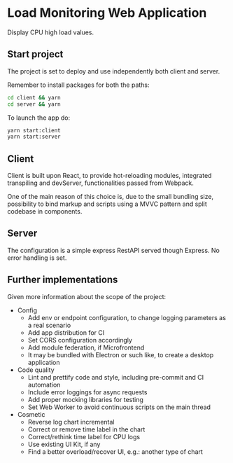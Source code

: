 # Load Monitoring Web Application

Display CPU high load values.

## Start project

The project is set to deploy and use independently both client and server.

Remember to install packages for both the paths:
```bash
cd client && yarn
cd server && yarn
```

To launch the app do:
```bash
yarn start:client
yarn start:server
```

## Client

Client is built upon React, to provide hot-reloading modules, integrated transpiling and devServer, functionalities passed from Webpack.

One of the main reason of this choice is, due to the small bundling size, possibility to bind markup and scripts using a MVVC pattern and split codebase in components.

## Server

The configuration is a simple express RestAPI served though Express.
No error handling is set.

## Further implementations

Given more information about the scope of the project:

- Config
  - Add env or endpoint configuration, to change logging parameters as a real scenario
  - Add app distribution for CI
  - Set CORS configuration accordingly
  - Add module federation, if Microfrontend
  - It may be bundled with Electron or such like, to create a desktop application
- Code quality
  - Lint and prettify code and style, including pre-commit and CI automation
  - Include error loggings for async requests
  - Add proper mocking libraries for testing
  - Set Web Worker to avoid continuous scripts on the main thread
- Cosmetic
  - Reverse log chart incremental
  - Correct or remove time label in the chart
  - Correct/rethink time label for CPU logs
  - Use existing UI Kit, if any
  - Find a better overload/recover UI, e.g.: another type of chart
